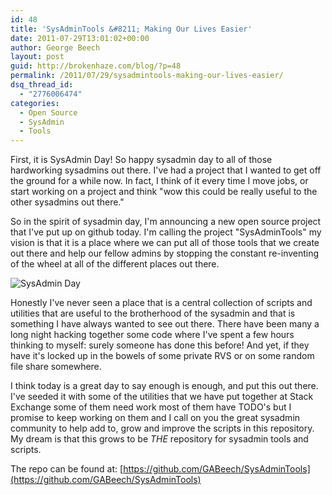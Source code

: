 ```yaml
---
id: 48
title: 'SysAdminTools &#8211; Making Our Lives Easier'
date: 2011-07-29T13:01:02+00:00
author: George Beech
layout: post
guid: http://brokenhaze.com/blog/?p=48
permalink: /2011/07/29/sysadmintools-making-our-lives-easier/
dsq_thread_id:
  - "2776006474"
categories:
  - Open Source
  - SysAdmin
  - Tools
---
```

First, it is SysAdmin Day! So happy sysadmin day to all of those hardworking sysadmins out there. I've had a project that I wanted to get off the ground for a while now. In fact, I think of it every time I move jobs, or start working on a project and think "wow this could be really useful to the other sysadmins out there."
<!--more-->
So in the spirit of sysadmin day, I'm announcing a new open source project that I've put up on github today. I'm calling the project "SysAdminTools" my vision is that it is a place where we can put all of those tools that we create out there and help our fellow admins by stopping the constant re-inventing of the wheel at all of the different places out there.

![](http://www.sysadminday.com/images/thumbsup-180x150.gif "SysAdmin Day")

Honestly I've never seen a place that is a central collection of scripts and utilities that are useful to the brotherhood of the sysadmin and that is something I have always wanted to see out there. There have been many a long night hacking together some code where I've spent a few hours thinking to myself: surely someone has done this before! And yet, if they have it's locked up in the bowels of some private RVS or on some random file share somewhere.

I think today is a great day to say enough is enough, and put this out there. I've seeded it with some of the utilities that we have put together at Stack Exchange some of them need work most of them have TODO's but I promise to keep working on them and I call on you the great sysadmin community to help add to, grow and improve the scripts in this repository. My dream is that this grows to be _THE_ repository for sysadmin tools and scripts.

The repo can be found at: [https://github.com/GABeech/SysAdminTools](https://github.com/GABeech/SysAdminTools)